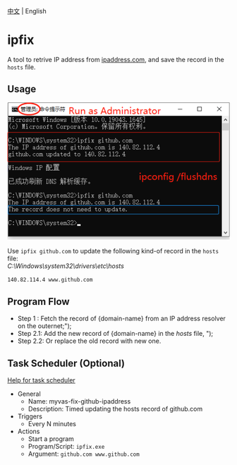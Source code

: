 [中文](./README.md) | English

# ipfix
A tool to retrive IP address from [ipaddress.com](https://www.ipaddress.com), and save the record in the `hosts` file.

## Usage
![Alt](docs/screenshots/screenshot.png "ipfix github.com")

Use `ipfix github.com` to update the following kind-of record in the `hosts` file:  
*C:\Windows\system32\drivers\etc\hosts*
```
140.82.114.4 www.github.com
```

## Program Flow
- Step 1  : Fetch the record of {domain-name} from an IP address resolver on the outernet;");
- Step 2.1: Add the new record of {domain-name} in the *hosts* file, ");
- Step 2.2: Or replace the old record with new one.


## Task Scheduler (Optional)
[Help for task scheduler](https://community.spiceworks.com/how_to/17736-run-powershell-scripts-from-task-scheduler)
- General
    - Name: myvas-fix-github-ipaddress
    - Description: Timed updating the hosts record of github.com
- Triggers
    - Every N minutes
- Actions
    - Start a program
    - Program/Script: `ipfix.exe`
    - Argument: `github.com www.github.com`
